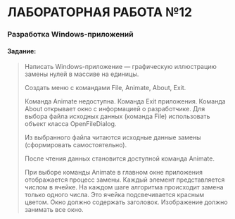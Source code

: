 # ЛАБОРАТОРНАЯ РАБОТА №12
### Разработка Windows-приложений

#### Задание:

> Написать Windows-приложение — графическую иллюстрацию замены
> нулей в массиве на единицы.
> 
> Создать меню с командами File, Animate, About, Exit.
> 
> Команда Animate недоступна. Команда Exit приложения. Команда About открывает окно с информацией о разработчике.
> Для выбора файла исходных данных (команда File) использовать объект класса OpenFileDialog.
>
> Из выбранного файла читаются исходные данные замены (сформировать самостоятельно).
> 
> После чтения данных становится доступной команда Animate.
> 
> При выборе команды Animate в главном окне приложения отображается процесс замены. 
> Каждый элемент представляется числом в ячейке. На каждом шаге алгоритма происходит замена только одного числа.
> Это ячейка подсвечивается красным цветом. Окно должно содержать заголовок. Изображение должно занимать все окно.
